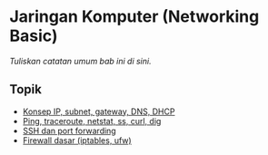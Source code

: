 # Jaringan Komputer (Networking Basic)

_Tuliskan catatan umum bab ini di sini._

## Topik

- [Konsep IP, subnet, gateway, DNS, DHCP](01--onsep-subnet-gateway-.md)
- [Ping, traceroute, netstat, ss, curl, dig](02--ing-traceroute-netstat-ss-curl-dig.md)
- [SSH dan port forwarding](03--dan-port-forwarding.md)
- [Firewall dasar (iptables, ufw)](04--irewall-dasar-iptables-ufw-.md)
